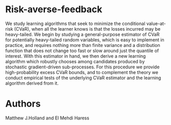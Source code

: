 # Risk-averse-feedback
We study learning algorithms that seek to minimize the conditional value-at-risk (CVaR), when all the learner knows is that the losses incurred may be heavy-tailed. We begin by studying a general-purpose estimator of CVaR for potentially heavy-tailed random variables, which is easy to implement in practice, and requires nothing more than finite variance and a distribution function that does not change too fast or slow around just the quantile of interest. With this estimator in hand, we then derive a new learning algorithm which robustly chooses among candidates produced by stochastic gradient-driven sub-processes. For this procedure we provide high-probability excess CVaR bounds, and to complement the theory we conduct empirical tests of the underlying CVaR estimator and the learning algorithm derived from it.
# Authors
Matthew J.Holland and El Mehdi Haress
